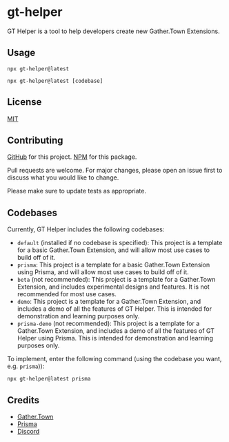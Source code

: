 # gt-helper

GT Helper is a tool to help developers create new Gather.Town Extensions.

## Usage

`npx gt-helper@latest`

`npx gt-helper@latest [codebase]`

## License

[MIT](https://choosealicense.com/licenses/mit/)

## Contributing

[GitHub](https://github.com/Jarnock/gt-helper) for this project.
[NPM](https://www.npmjs.com/package/gt-helper) for this package. 

Pull requests are welcome. For major changes, please open an issue first to discuss what you would like to change.

Please make sure to update tests as appropriate.

## Codebases

Currently, GT Helper includes the following codebases:

- `default` (installed if no codebase is specified): This project is a template for a basic Gather.Town Extension, and will allow most use cases to build off of it.
- `prisma`: This project is a template for a basic Gather.Town Extension using Prisma, and will allow most use cases to build off of it.
- `beta` (not recommended): This project is a template for a Gather.Town Extension, and includes experimental designs and features. It is not recommended for most use cases.
- `demo`: This project is a template for a Gather.Town Extension, and includes a demo of all the features of GT Helper. This is intended for demonstration and learning purposes only.
- `prisma-demo` (not recommended): This project is a template for a Gather.Town Extension, and includes a demo of all the features of GT Helper using Prisma. This is intended for demonstration and learning purposes only.

To implement, enter the following command (using the codebase you want, e.g. `prisma`)):

`npx gt-helper@latest prisma`

## Credits

- [Gather.Town](https://gather.town/)
- [Prisma](https://www.prisma.io/)
- [Discord](https://discord.gg/ymbbq4Umq6)
